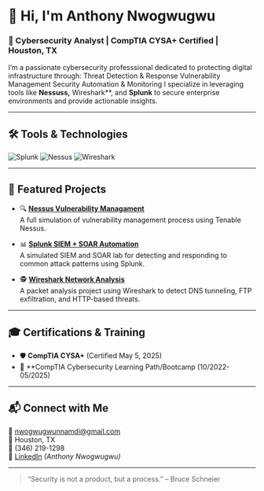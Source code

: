 # 👋 Hi, I'm Anthony Nwogwugwu

### 🔐 Cybersecurity Analyst | CompTIA CYSA+ Certified | Houston, TX

I’m a passionate cybersecurity professsional dedicated to protecting digital infrastructure through:
Threat Detection & Response
Vulnerability Management
Security Automation & Monitoring
I specialize in leveraging tools like **Nessuss,** Wireshark**, and **Splunk** to secure enterprise environments and provide actionable insights.


---

## 🛠️ Tools & Technologies

![Splunk](https://img.shields.io/badge/-Splunk-black?style=flat-square&logo=splunk)
![Nessus](https://img.shields.io/badge/-Nessus-blue?style=flat-square)
![Wireshark](https://img.shields.io/badge/-Wireshark-darkblue?style=flat-square)


---

## 📌 Featured Projects

- 🔍 **[Nessus Vulnerability Managament](https://github.com/anthonycysa/nessus-vulnerability-management-lab)**  
  A full simulation of vulnerability management process using Tenable Nessus.

- 📊 **[Splunk SIEM + SOAR Automation](https://github.com/anthonycysa/splunk-siem-soar-lab)**  
  A simulated SIEM and SOAR lab for detecting and responding to common attack patterns using Splunk.

- 🕵️ **[Wireshark Network Analysis](https://github.com/anthonycysa/wireshark-network-analysis-lab)**  
  A packet analysis project using Wireshark to detect DNS tunneling, FTP exfiltration, and HTTP-based threats.

---

## 🎓 Certifications & Training

- 🛡️ **CompTIA CYSA+** (Certified May 5, 2025)
- 🏫 **CompTIA Cybersecurity Learning Path/Bootcamp (10/2022-05/2025)
  

---

## 📬 Connect with Me

📧 nwogwugwunnamdi@gmail.com  
📍 Houston, TX  
📱 (346) 219-1298  
🔗 [LinkedIn](https://linkedin.com) _(Anthony Nwogwugwu)_

---

> “Security is not a product, but a process.” – Bruce Schneier
